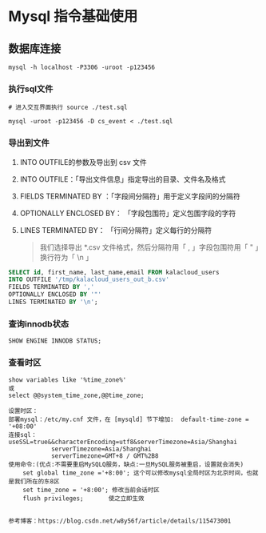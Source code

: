 # Mysql 指令基础使用

## 数据库连接

```shell
mysql -h localhost -P3306 -uroot -p123456
```

### 执行sql文件

```
# 进入交互界面执行 source ./test.sql

mysql -uroot -p123456 -D cs_event < ./test.sql
```



### 导出到文件

1. INTO OUTFILE的参数及导出到 csv 文件

2. INTO OUTFILE：「导出文件信息」指定导出的目录、文件名及格式

3. FIELDS TERMINATED BY ：「字段间分隔符」用于定义字段间的分隔符

4. OPTIONALLY ENCLOSED BY： 「字段包围符」定义包围字段的字符

5. LINES TERMINATED BY： 「行间分隔符」定义每行的分隔符

   > 我们选择导出 *.csv 文件格式，然后分隔符用「 , 」字段包围符用「 " 」换行符为「 \n 」

```sql
SELECT id, first_name, last_name,email FROM kalacloud_users
INTO OUTFILE '/tmp/kalacloud_users_out_b.csv'
FIELDS TERMINATED BY ','
OPTIONALLY ENCLOSED BY '"'
LINES TERMINATED BY '\n';
```

### 查询innodb状态

```
SHOW ENGINE INNODB STATUS;
```

### 查看时区

```
show variables like '%time_zone%'
或
select @@system_time_zone,@@time_zone;

设置时区：
部署mysql：/etc/my.cnf 文件，在 [mysqld] 节下增加:  default-time-zone = '+08:00'
连接sql：useSSL=true&&characterEncoding=utf8&serverTimezone=Asia/Shanghai
			serverTimezone=Asia/Shanghai
			serverTimezone=GMT+8 / GMT%2B8
使用命令:(优点:不需要重启MySQLQ服务，缺点:一旦MySQL服务被重启，设置就会消失)
	set global time_zone ='+8:00'; 这个可以修改mysql全局时区为北京时间，也就是我们所在的东8区
	set time_zone = '+8:00'; 修改当前会话时区
	flush privileges;		使之立即生效


参考博客：https://blog.csdn.net/w8y56f/article/details/115473001
```

